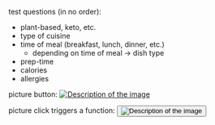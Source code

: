 test questions (in no order): 
- plant-based, keto, etc.
- type of cuisine
- time of meal (breakfast, lunch, dinner, etc.)
  - depending on time of meal -> dish type
- prep-time
- calories
- allergies



picture button: <a href="your-link-here">
  <img src="your-image-source-here" alt="Description of the image">
</a>

picture click triggers a function: <button onclick="yourFunction()">
  <img src="your-image-source-here" alt="Description of the image">
</button>
